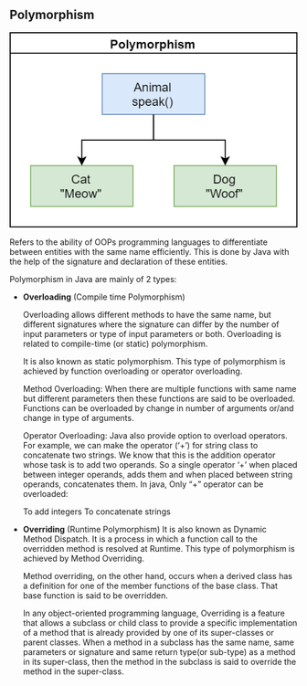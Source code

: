 ## Polymorphism

![](https://github.com/Alejo-Alvarezv/OOP/blob/master/Images/polymorphism.png)

Refers to the ability of OOPs programming languages to differentiate between entities with the same name efficiently. This is done by Java with the help of the signature and declaration of these entities.

Polymorphism in Java are mainly of 2 types:

- **Overloading** (Compile time Polymorphism)

  Overloading allows different methods to have the same name, but different signatures where the signature can differ by the number of input parameters or type of input parameters or both. Overloading is related to compile-time (or static) polymorphism.

  It is also known as static polymorphism. This type of polymorphism is achieved by function overloading or operator overloading.

  Method Overloading: When there are multiple functions with same name but different parameters then these functions are said to be overloaded. Functions can be overloaded by change in number of arguments or/and change in type of arguments.

  Operator Overloading: Java also provide option to overload operators. For example, we can make the operator (‘+’) for string class to concatenate two strings. We know that this is the addition operator whose task is to add two operands. So a single operator ‘+’ when placed between integer operands, adds them and when placed between string operands, concatenates them.
In java, Only “+” operator can be overloaded:

  To add integers
  To concatenate strings

- **Overriding** (Runtime Polymorphism)
It is also known as Dynamic Method Dispatch. It is a process in which a function call to the overridden method is resolved at Runtime. This type of polymorphism is achieved by Method Overriding.

  Method overriding, on the other hand, occurs when a derived class has a definition for one of the member functions of the base class. That base function is said to be overridden.
  
  In any object-oriented programming language, Overriding is a feature that allows a subclass or child class to provide a specific implementation of a method that is already provided by one of its super-classes or parent classes. When a method in a subclass has the same name, same parameters or signature and same return type(or sub-type) as a method in its super-class, then the method in the subclass is said to override the method in the super-class.
